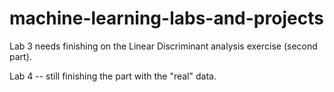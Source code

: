 # machine-learning-labs-and-projects

Lab 3 needs finishing on the Linear Discriminant analysis exercise (second part).

Lab 4 -- still finishing the part with the "real" data.